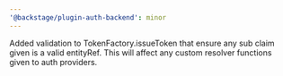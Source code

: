 ```yaml
---
'@backstage/plugin-auth-backend': minor
---
```


Added validation to TokenFactory.issueToken that ensure any sub claim given is a valid entityRef. This will affect any custom resolver functions given to auth providers.
